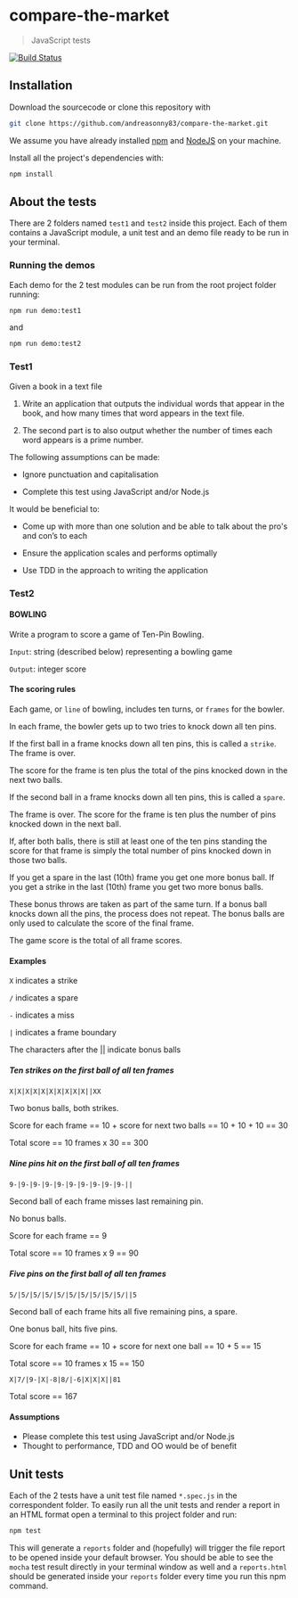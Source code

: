 # compare-the-market

> JavaScript tests

[![Build Status](https://travis-ci.org/andreasonny83/compare-the-market.svg?branch=master)](https://travis-ci.org/andreasonny83/compare-the-market)

## Installation

Download the sourcecode or clone this repository with

```sh
git clone https://github.com/andreasonny83/compare-the-market.git
```

We assume you have already installed [npm](https://www.npmjs.com/)
and [NodeJS](node.js) on your machine.

Install all the project's dependencies with:

```sh
npm install
```

## About the tests

There are 2 folders named `test1` and `test2` inside this project.
Each of them contains a JavaScript module, a unit test and an demo file
ready to be run in your terminal.

### Running the demos

Each demo for the 2 test modules can be run from the root project folder
running:

```sh
npm run demo:test1
```

and

```sh
npm run demo:test2
```

### Test1

Given a book in a text file

1.  Write an application that outputs the individual words that appear in
the book, and how many times that word appears in the text file.

2.  The second part is to also output whether the number of times each
word appears is a prime number.

The following assumptions can be made:

*   Ignore punctuation and
capitalisation

*   Complete this test using JavaScript and/or Node.js

It would be beneficial to:

*   Come up with more than one solution and be able to talk about the pro's
and con’s to each

*   Ensure the application scales and performs optimally

*   Use TDD in the approach to writing the application

### Test2

#### BOWLING

Write a program to score a game of Ten-Pin Bowling.

`Input`: string (described below) representing a bowling game

`Output`: integer score

#### The scoring rules

Each game, or `line` of bowling, includes ten turns, or `frames` for the bowler.

In each frame, the bowler gets up to two tries to knock down all ten pins.

If the first ball in a frame knocks down all ten pins,
this is called a `strike`. The frame is over.

The score for the frame is ten plus the total of the pins knocked down in the
next two balls.

If the second ball in a frame knocks down all ten pins,
this is called a `spare`.

The frame is over. The score for the frame is ten plus the number of pins
knocked down in the next ball.

If, after both balls, there is still at least one of the ten pins standing the
score for that frame is simply the total number of pins knocked down in those
two balls.

If you get a spare in the last (10th) frame you get one more bonus ball.
If you get a strike in the last (10th) frame you get two more bonus balls.

These bonus throws are taken as part of the same turn.
If a bonus ball knocks down all the pins, the process does not repeat.
The bonus balls are only used to calculate the score of the final frame.

The game score is the total of all frame scores.

#### Examples

`X` indicates a strike

`/` indicates a spare

`-` indicates a miss

`|` indicates a frame boundary

The characters after the || indicate bonus balls

##### Ten strikes on the first ball of all ten frames

`X|X|X|X|X|X|X|X|X|X||XX`

Two bonus balls, both strikes.

Score for each frame == 10 + score for next two balls == 10 + 10 + 10 == 30

Total score == 10 frames x 30 == 300

##### Nine pins hit on the first ball of all ten frames

`9-|9-|9-|9-|9-|9-|9-|9-|9-|9-||`

Second ball of each frame misses last remaining pin.

No bonus balls.

Score for each frame == 9

Total score == 10 frames x 9 == 90

##### Five pins on the first ball of all ten frames

`5/|5/|5/|5/|5/|5/|5/|5/|5/|5/||5`

Second ball of each frame hits all five remaining pins, a spare.

One bonus ball, hits five pins.

Score for each frame == 10 + score for next one ball == 10 + 5 == 15

Total score == 10 frames x 15 == 150

`X|7/|9-|X|-8|8/|-6|X|X|X||81`

Total score == 167

#### Assumptions

*   Please complete this test using JavaScript and/or Node.js
*   Thought to performance, TDD and OO would be of benefit

## Unit tests

Each of the 2 tests have a unit test file named `*.spec.js` in the
correspondent folder.
To easily run all the unit tests and render a report in an HTML format
open a terminal to this project folder and run:

```sh
npm test
```

This will generate a `reports` folder and (hopefully) will trigger the file
report to be opened inside your default browser. You should be able to see
the `mocha` test result directly in your terminal window as well and a
`reports.html` should be generated inside your `reports` folder every time
you run this npm command.
